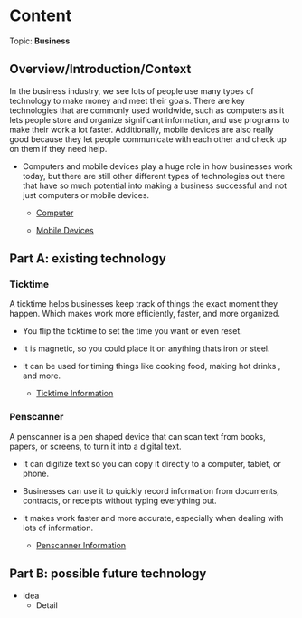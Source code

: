 # Content
Topic: **Business**

## Overview/Introduction/Context
In the business industry, we see lots of people use many types of technology to make money and meet their goals. There are key technologies that are commonly used worldwide, such as computers as it lets people store and organize significant information, and use programs to make their work a lot faster. Additionally, mobile devices are also really good because they let people communicate with each other and check up on them if they need help.

* Computers and mobile devices play a huge role in how businesses work today, but there are still other different types of technologies out there that have so much potential into making a business successful and not just computers or mobile devices.

  *  [Computer](https://media.geeksforgeeks.org/wp-content/uploads/20240710085808/desktop.jpg)

  *  [Mobile Devices](https://www.malwarebytes.com/wp-content/uploads/sites/2/2015/05/photodune-9089398-mobile-devices-s.jpg)

## Part A: existing technology
 ### Ticktime
A ticktime helps businesses keep track of things the exact moment they happen. Which makes work more efficiently, faster, and more organized.
* You flip the ticktime to set the time you want or even reset.
*   It is magnetic, so you could place it on anything thats iron or steel.
* It can be used for timing things like cooking food, making hot drinks , and more.
  
  *  [Ticktime Information](https://www.ticktime.store/)
    
### Penscanner
A penscanner is a pen shaped device that can scan text from books, papers, or screens, to turn it into a digital text.

* It can digitize text so you can copy it directly to a computer, tablet, or phone.

* Businesses can use it to quickly record information from documents, contracts, or receipts without typing everything out.

* It makes work faster and more accurate, especially when dealing with lots of information.

  *  [Penscanner Information](https://shop.penpowerinc.com/products/worldpenscan-wi-fi-pen-scanner)

## Part B: possible future technology
* Idea
  * Detail
